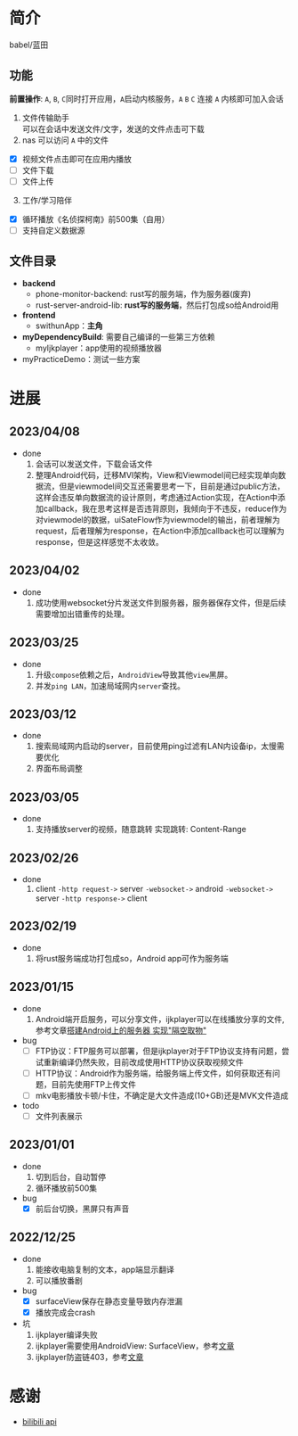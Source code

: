 # 简介
babel/蓝田
## 功能

**前置操作**:  `A`, `B`, `C`同时打开应用，`A`启动内核服务，`A` `B` `C` 连接 `A` 内核即可加入会话
1. 文件传输助手  
  可以在会话中发送文件/文字，发送的文件点击可下载
2. nas
  可以访问 `A` 中的文件  
  - [x] 视频文件点击即可在应用内播放
  - [ ] 文件下载
  - [ ] 文件上传
3. 工作/学习陪伴
  - [x] 循环播放《名侦探柯南》前500集（自用）
  - [ ] 支持自定义数据源

## 文件目录
- **backend**
  - phone-monitor-backend: rust写的服务端，作为服务器(废弃)
  - rust-server-android-lib: **rust写的服务端**，然后打包成so给Android用
- **frontend**
  - swithunApp：**主角**
- **myDependencyBuild**: 需要自己编译的一些第三方依赖
  - myIjkplayer：app使用的视频播放器
- myPracticeDemo：测试一些方案

# 进展

## 2023/04/08
- done
  1. 会话可以发送文件，下载会话文件
  2. 整理Android代码，迁移MVI架构，View和Viewmodel间已经实现单向数据流，但是viewmodel间交互还需要思考一下，目前是通过public方法，这样会违反单向数据流的设计原则，考虑通过Action实现，在Action中添加callback，我在思考这样是否违背原则，我倾向于不违反，reduce作为对viewmodel的数据，uiSateFlow作为viewmodel的输出，前者理解为request，后者理解为response，在Action中添加callback也可以理解为response，但是这样感觉不太收敛。

## 2023/04/02
- done
  1. 成功使用websocket分片发送文件到服务器，服务器保存文件，但是后续需要增加出错重传的处理。

## 2023/03/25
- done
  1. 升级`compose`依赖之后，`AndroidView`导致其他`view`黑屏。
  2. 并发`ping LAN`，加速局域网内`server`查找。

## 2023/03/12
- done
  1. 搜索局域网内启动的server，目前使用ping过滤有LAN内设备ip，太慢需要优化
  2. 界面布局调整

## 2023/03/05
- done
  1. 支持播放server的视频，随意跳转
     实现跳转: Content-Range

## 2023/02/26
- done
  1. client `-http request->` server `-websocket->` android `-websocket->` server `-http response->` client

## 2023/02/19
- done
  1. 将rust服务端成功打包成so，Android app可作为服务端

## 2023/01/15
- done
  1. Android端开启服务，可以分享文件，ijkplayer可以在线播放分享的文件, 参考文章[搭建Android上的服务器 实现"隔空取物"](https://juejin.cn/post/6844903551408291848)
- bug
  - [ ] FTP协议：FTP服务可以部署，但是ijkplayer对于FTP协议支持有问题，尝试重新编译仍然失败，目前改成使用HTTP协议获取视频文件
  - [ ] HTTP协议：Android作为服务端，给服务端上传文件，如何获取还有问题，目前先使用FTP上传文件
  - [ ] mkv电影播放卡顿/卡住，不确定是大文件造成(10+GB)还是MVK文件造成
- todo
  - [ ] 文件列表展示

## 2023/01/01
- done
  1. 切到后台，自动暂停
  2. 循环播放前500集
- bug
  - [x] 前后台切换，黑屏只有声音

## 2022/12/25
- done
  1. 能接收电脑复制的文本，app端显示翻译
  2. 可以播放番剧
- bug
  - [x] surfaceView保存在静态变量导致内存泄漏
  - [x] 播放完成会crash
- 坑
  1. ijkplayer编译失败
  2. ijkplayer需要使用AndroidView: SurfaceView，参考[文章](https://www.jianshu.com/p/5aa224d1ec83)
  3. ijkplayer防盗链403，参考[文章](https://blog.csdn.net/xiaoduzi1991/article/details/121968386)

# 感谢
- [bilibili api](https://github.com/SocialSisterYi/bilibili-API-collect/tree/master/login/login_action)

